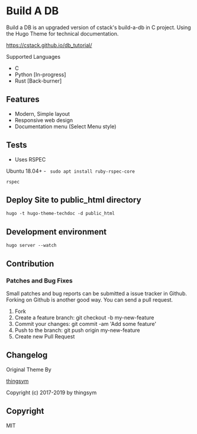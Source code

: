 # Build A DB 

Build a DB is an upgraded version of cstack's build-a-db in C project. Using the Hugo Theme for technical documentation.

https://cstack.github.io/db_tutorial/

Supported Languages
- C
- Python [In-progress]
- Rust [Back-burner]

## Features

* Modern, Simple layout
* Responsive web design
* Documentation menu (Select Menu style)

## Tests
* Uses RSPEC

Ubuntu 18.04+  - ` sudo apt install ruby-rspec-core` 

`rspec` 



## Deploy Site to public_html directory

```
hugo -t hugo-theme-techdoc -d public_html
```

## Development environment

```
hugo server --watch
```

## Contribution

### Patches and Bug Fixes

Small patches and bug reports can be submitted a issue tracker in Github. Forking on Github is another good way. You can send a pull request.

1. Fork 
2. Create a feature branch: git checkout -b my-new-feature
3. Commit your changes: git commit -am 'Add some feature'
4. Push to the branch: git push origin my-new-feature
5. Create new Pull Request

## Changelog

Original Theme By

[thingsym](https://github.com/thingsym)

Copyright (c) 2017-2019 by thingsym


## Copyright
MIT 